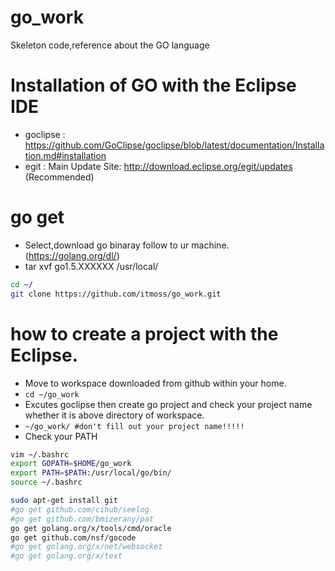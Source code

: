 # go_work
Skeleton code,reference about the GO language

# Installation of GO with the Eclipse IDE 
- goclipse : https://github.com/GoClipse/goclipse/blob/latest/documentation/Installation.md#installation
- egit : Main Update Site: http://download.eclipse.org/egit/updates (Recommended)


# go get 
- Select,download go binaray follow to ur machine. (https://golang.org/dl/)
- tar xvf go1.5.XXXXXX /usr/local/

```sh 
cd ~/
git clone https://github.com/itmoss/go_work.git

```
# how to create a project with the Eclipse. 
- Move to workspace downloaded from github within your home. 
- `cd ~/go_work` 
- Excutes goclipse then create go project and check your project name whether it is above directory of workspace. 
- `~/go_work/ #don't fill out your project name!!!!!` 
- Check your PATH 
```sh
vim ~/.bashrc
export GOPATH=$HOME/go_work
export PATH=$PATH:/usr/local/go/bin/
source ~/.bashrc
```

```sh 
sudo apt-get install git
#go get github.com/cihub/seelog
#go get github.com/bmizerany/pat
go get golang.org/x/tools/cmd/oracle
go get github.com/nsf/gocode
#go get golang.org/x/net/websocket
#go get golang.org/x/text
```






